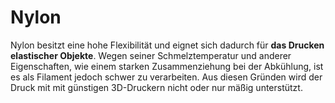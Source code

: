 # Nylon

Nylon besitzt eine hohe Flexibilität und eignet sich dadurch für **das Drucken elastischer Objekte**. Wegen seiner Schmelztemperatur und anderer Eigenschaften, wie einem starken Zusammenziehung bei der Abkühlung, ist es als Filament jedoch schwer zu verarbeiten. Aus diesen Gründen wird der Druck mit mit günstigen 3D-Druckern nicht oder nur mäßig unterstützt.
